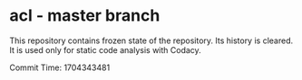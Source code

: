 # acl - master branch

This repository contains frozen state of the repository.
Its history is cleared. It is used only for static code
analysis with Codacy.

Commit Time: 1704343481